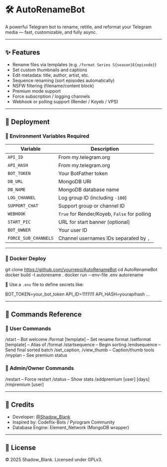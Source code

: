 # 🛠️ AutoRenameBot

A powerful Telegram bot to rename, retitle, and reformat your Telegram media — fast, customizable, and fully async.

---

## ✨ Features

- Rename files via templates (e.g. `/format Series S{season}E{episode}`)
- Set custom thumbnails and captions
- Edit metadata: title, author, artist, etc.
- Sequence renaming (sort episodes automatically)
- NSFW filtering (filename/content block)
- Premium mode support
- Force subscription / logging channels
- Webhook or polling support (Render / Koyeb / VPS)

---

## 🚀 Deployment

### 🔧 Environment Variables Required

| Variable         | Description                                   |
|------------------|-----------------------------------------------|
| `API_ID`         | From my.telegram.org                          |
| `API_HASH`       | From my.telegram.org                          |
| `BOT_TOKEN`      | Your BotFather token                          |
| `DB_URL`         | MongoDB URI                                   |
| `DB_NAME`        | MongoDB database name                         |
| `LOG_CHANNEL`    | Log group ID (including `-100`)               |
| `SUPPORT_CHAT`   | Support group or channel ID                   |
| `WEBHOOK`        | `True` for Render/Koyeb, `False` for polling  |
| `START_PIC`      | URL for start banner (optional)               |
| `BOT_OWNER`      | Your user ID                                  |
| `FORCE_SUB_CHANNELS` | Channel usernames IDs separated by `,`    |

---

### 🐳 Docker Deploy

git clone https://github.com/yourrepo/AutoRenameBot
cd AutoRenameBot
docker build -t autorename .
docker run --env-file .env autorename

📝 Use a `.env` file to define secrets like:

BOT_TOKEN=your_bot_token
API_ID=1111111
API_HASH=yourapihash
...

---

## 🧰 Commands Reference

### 👥 User Commands

/start – Bot welcome
/format [template] – Set rename format
/setformat [template] – Alias of /format
/startsequence – Begin sorting
/endsequence – Send final sorted batch
/set_caption, /view_thumb – Caption/thumb tools
/myplan – See premium status


### 🔐 Admin/Owner Commands

/restart – Force restart
/status – Show stats
/addpremium [user] [days]
/rmpremium [user]


---

## 👤 Credits

- Developer: [@Shadow_Blank](https://t.me/Shadow_Blank)  
- Inspired by: Codeflix-Bots / Pyrogram Community  
- Database Engine: Element_Network (MongoDB wrapper)

---

## 📌 License

© 2025 Shadow_Blank. Licensed under GPLv3.


